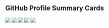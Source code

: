## GitHub Profile Summary Cards

![](http://github-profile-summary-cards.vercel.app/api/cards/profile-details?username=8408323&theme=tokyonight)
![](http://github-profile-summary-cards.vercel.app/api/cards/repos-per-language?username=8408323&theme=tokyonight)
![](http://github-profile-summary-cards.vercel.app/api/cards/most-commit-language?username=8408323&theme=tokyonight)
![](http://github-profile-summary-cards.vercel.app/api/cards/stats?username=8408323&theme=tokyonight)
![](http://github-profile-summary-cards.vercel.app/api/cards/productive-time?username=8408323&theme=tokyonight&utcOffset=8)


<!--
**8408323/8408323** is a ✨ _special_ ✨ repository because its `README.md` (this file) appears on your GitHub profile.

Here are some ideas to get you started:

- 🔭 I’m currently working on ...
- 🌱 I’m currently learning ...
- 👯 I’m looking to collaborate on ...
- 🤔 I’m looking for help with ...
- 💬 Ask me about ...
- 📫 How to reach me: ...
- 😄 Pronouns: ...
- ⚡ Fun fact: ...
-->
